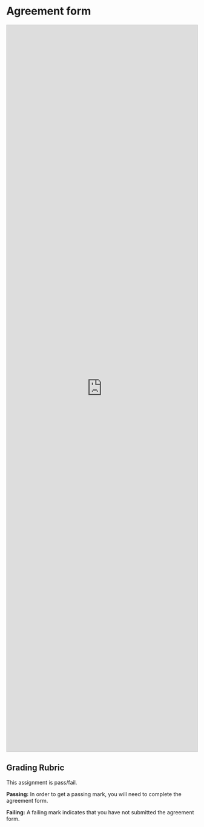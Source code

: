# Agreement form

<script src="https://static.airtable.com/js/embed/embed_snippet_v1.js"></script><iframe class="airtable-embed airtable-dynamic-height" src="https://airtable.com/embed/shr6wnAAvA0MBmNdQ?backgroundColor=orange" frameborder="0" onmousewheel="" width="100%" height="1920" style="background: transparent; border: 1px solid #ccc;"></iframe>

## Grading Rubric

This assignment is pass/fail.

**Passing:** In order to get a passing mark, you will need to complete the agreement form.

**Failing:** A failing mark indicates that you have not submitted the agreement form.
